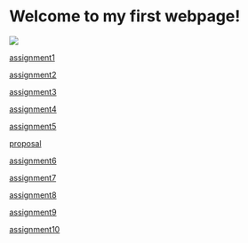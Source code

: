 # Welcome to my first webpage!

<img src="https://avatars1.githubusercontent.com/u/71982124?s=460&u=245e047f8f5db636ba90073ab0a6a4c2c4b8bf4d&v=4" />

[assignment1](https://github.com/chuqing-1996/chuqing-1996.github.io/tree/main/assignments/assignment1) 

[assignment2](https://chuqing-1996.github.io/airtable/)

[assignment3]()

[assignment4]()

[assignment5]()

[proposal](https://chuqing-1996.github.io/proposal)

[assignment6]()

[assignment7](https://chuqing-1996.github.io/chuqing-assignment7/)

[assignment8]()

[assignment9]()

[assignment10]()

